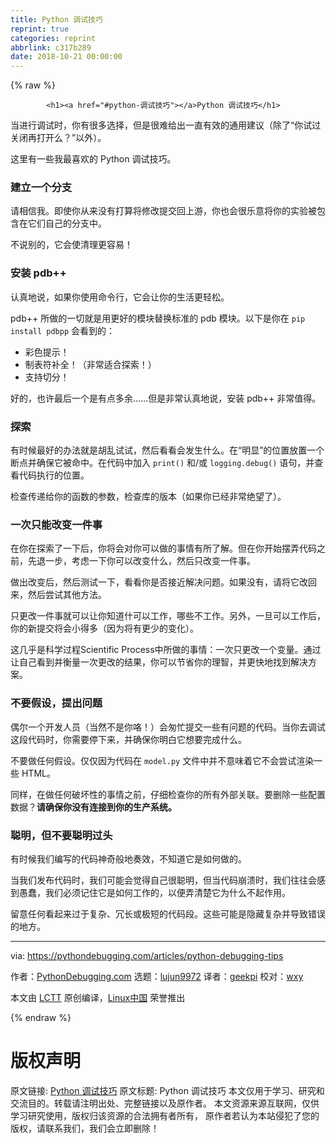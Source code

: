 ```yaml
---
title: Python 调试技巧
reprint: true
categories: reprint
abbrlink: c317b289
date: 2018-10-21 00:00:00
---
```


{% raw %}

            <h1><a href="#python-调试技巧"></a>Python 调试技巧</h1>
<p>当进行调试时，你有很多选择，但是很难给出一直有效的通用建议（除了“你试过关闭再打开么？”以外）。</p>
<p>这里有一些我最喜欢的 Python 调试技巧。</p>
<h3><a href="#建立一个分支"></a>建立一个分支</h3>
<p>请相信我。即使你从来没有打算将修改提交回上游，你也会很乐意将你的实验被包含在它们自己的分支中。</p>
<p>不说别的，它会使清理更容易！</p>
<h3><a href="#安装-pdb"></a>安装 pdb++</h3>
<p>认真地说，如果你使用命令行，它会让你的生活更轻松。</p>
<p>pdb++ 所做的一切就是用更好的模块替换标准的 pdb 模块。以下是你在 <code>pip install pdbpp</code> 会看到的：</p>
<ul>
<li>彩色提示！</li>
<li>制表符补全！（非常适合探索！）</li>
<li>支持切分！</li>
</ul>
<p>好的，也许最后一个是有点多余……但是非常认真地说，安装 pdb++ 非常值得。</p>
<h3><a href="#探索"></a>探索</h3>
<p>有时候最好的办法就是胡乱试试，然后看看会发生什么。在“明显”的位置放置一个断点并确保它被命中。在代码中加入 <code>print()</code> 和/或 <code>logging.debug()</code> 语句，并查看代码执行的位置。</p>
<p>检查传递给你的函数的参数，检查库的版本（如果你已经非常绝望了）。</p>
<h3><a href="#一次只能改变一件事"></a>一次只能改变一件事</h3>
<p>在你在探索了一下后，你将会对你可以做的事情有所了解。但在你开始摆弄代码之前，先退一步，考虑一下你可以改变什么，然后只改变一件事。</p>
<p>做出改变后，然后测试一下，看看你是否接近解决问题。如果没有，请将它改回来，然后尝试其他方法。</p>
<p>只更改一件事就可以让你知道什可以工作，哪些不工作。另外，一旦可以工作后，你的新提交将会小得多（因为将有更少的变化）。</p>
<p>这几乎是科学过程Scientific Process中所做的事情：一次只更改一个变量。通过让自己看到并衡量一次更改的结果，你可以节省你的理智，并更快地找到解决方案。</p>
<h3><a href="#不要假设提出问题"></a>不要假设，提出问题</h3>
<p>偶尔一个开发人员（当然不是你咯！）会匆忙提交一些有问题的代码。当你去调试这段代码时，你需要停下来，并确保你明白它想要完成什么。</p>
<p>不要做任何假设。仅仅因为代码在 <code>model.py</code> 文件中并不意味着它不会尝试渲染一些 HTML。</p>
<p>同样，在做任何破坏性的事情之前，仔细检查你的所有外部关联。要删除一些配置数据？<strong>请确保你没有连接到你的生产系统。</strong></p>
<h3><a href="#聪明但不要聪明过头"></a>聪明，但不要聪明过头</h3>
<p>有时候我们编写的代码神奇般地奏效，不知道它是如何做的。</p>
<p>当我们发布代码时，我们可能会觉得自己很聪明，但当代码崩溃时，我们往往会感到愚蠢，我们必须记住它是如何工作的，以便弄清楚它为什么不起作用。</p>
<p>留意任何看起来过于复杂、冗长或极短的代码段。这些可能是隐藏复杂并导致错误的地方。</p>
<hr>
<p>via: <a href="https://pythondebugging.com/articles/python-debugging-tips">https://pythondebugging.com/articles/python-debugging-tips</a></p>
<p>作者：<a href="https://pythondebugging.com">PythonDebugging.com</a> 选题：<a href="https://github.com/lujun9972">lujun9972</a> 译者：<a href="https://github.com/geekpi">geekpi</a> 校对：<a href="https://github.com/wxy">wxy</a></p>
<p>本文由 <a href="https://github.com/LCTT/TranslateProject">LCTT</a> 原创编译，<a href="https://linux.cn/">Linux中国</a> 荣誉推出</p>

          
{% endraw %}

# 版权声明
原文链接: [Python 调试技巧](https://www.zcfy.cc/article/python-debugging-tips)
原文标题: Python 调试技巧
本文仅用于学习、研究和交流目的。转载请注明出处、完整链接以及原作者。
本文资源来源互联网，仅供学习研究使用，版权归该资源的合法拥有者所有，
原作者若认为本站侵犯了您的版权，请联系我们，我们会立即删除！
